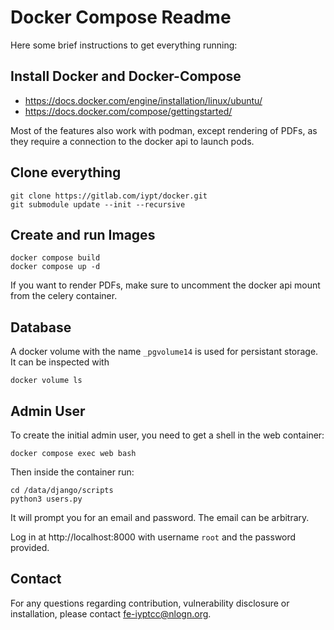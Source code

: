 # Docker Compose Readme

Here some brief instructions to get everything running:

## Install Docker and Docker-Compose

* https://docs.docker.com/engine/installation/linux/ubuntu/
* https://docs.docker.com/compose/gettingstarted/

Most of the features also work with podman, except rendering of PDFs, as they require a connection to the docker api to launch pods.

## Clone everything

```
git clone https://gitlab.com/iypt/docker.git
git submodule update --init --recursive
```

## Create and run Images

```
docker compose build
docker compose up -d
```

If you want to render PDFs, make sure to uncomment the docker api mount from the celery container.


## Database

A docker volume with the name `_pgvolume14` is used for persistant storage.
It can be inspected with

```
docker volume ls
```

## Admin User

To create the initial admin user, you need to get a shell in the web container:

```
docker compose exec web bash
```

Then inside the container run:

```
cd /data/django/scripts
python3 users.py 
```

It will prompt you for an email and password. The email can be arbitrary.

Log in at http://localhost:8000 with username `root` and the password provided.


## Contact

For any questions regarding contribution, vulnerability disclosure or installation, please contact [fe-iyptcc@nlogn.org](mailto:fe-iyptcc@nlogn.org).


